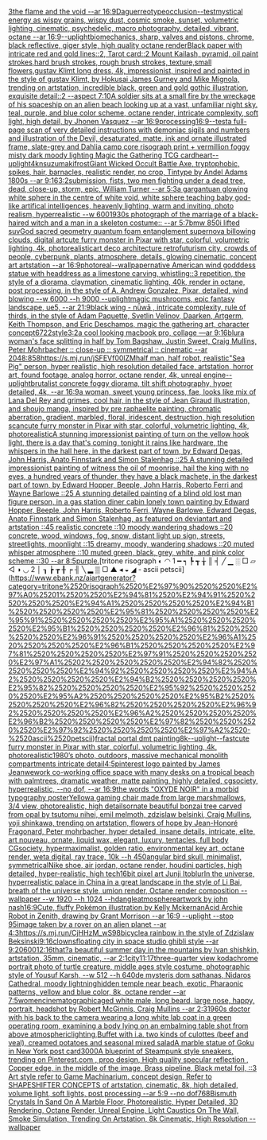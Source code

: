 [3](https://www.ebank.nz/aiartgenerator?category=3)[the flame and the void --ar 16:9](https://www.ebank.nz/aiartgenerator?category=the%2520flame%2520and%2520the%2520void%2520--ar%252016%3A9)[Daguerreotype](https://www.ebank.nz/aiartgenerator?category=Daguerreotype)[occlusion](https://www.ebank.nz/aiartgenerator?category=occlusion)[--test](https://www.ebank.nz/aiartgenerator?category=--test)[mystical energy as wispy grains, wispy dust, cosmic smoke, sunset, volumetric lighting, cinematic, psychedelic, macro photography, detailed, vibrant, octane --ar 16:9](https://www.ebank.nz/aiartgenerator?category=mystical%2520energy%2520as%2520wispy%2520grains%2C%2520wispy%2520dust%2C%2520cosmic%2520smoke%2C%2520sunset%2C%2520volumetric%2520lighting%2C%2520cinematic%2C%2520psychedelic%2C%2520macro%2520photography%2C%2520detailed%2C%2520vibrant%2C%2520octane%2520--ar%252016%3A9)[--uplight](https://www.ebank.nz/aiartgenerator?category=--uplight)[biomechanics, sharp, valves and pistons, chrome, black reflective, giger style, high quality octane render](https://www.ebank.nz/aiartgenerator?category=biomechanics%2C%2520sharp%2C%2520valves%2520and%2520pistons%2C%2520chrome%2C%2520black%2520reflective%2C%2520giger%2520style%2C%2520high%2520quality%2520octane%2520render)[Black paper with intricate red and gold lines::2, Tarot card::2 Mount Kailash, pyramid, oil paint strokes,hard brush strokes, rough brush strokes, texture,small flowers,gustav Klimt long dress, 4k, impressionist, inspired and painted in the style of gustav Klimt, by Hokusai James Gurney and Mike Mignola, trending on artstation, incredible black, green and gold gothic illustration, exquisite detail::2 --aspect 7:10](https://www.ebank.nz/aiartgenerator?category=Black%2520paper%2520with%2520intricate%2520red%2520and%2520gold%2520lines%3A%3A2%2C%2520Tarot%2520card%3A%3A2%2520Mount%2520Kailash%2C%2520pyramid%2C%2520oil%2520paint%2520strokes%2Chard%2520brush%2520strokes%2C%2520rough%2520brush%2520strokes%2C%2520texture%2Csmall%2520flowers%2Cgustav%2520Klimt%2520long%2520dress%2C%25204k%2C%2520impressionist%2C%2520inspired%2520and%2520painted%2520in%2520the%2520style%2520of%2520gustav%2520Klimt%2C%2520by%2520Hokusai%2520James%2520Gurney%2520and%2520Mike%2520Mignola%2C%2520trending%2520on%2520artstation%2C%2520incredible%2520black%2C%2520green%2520and%2520gold%2520gothic%2520illustration%2C%2520exquisite%2520detail%3A%3A2%2520--aspect%25207%3A10)[A soldier sits at a small fire by the wreckage of his spaceship on an alien beach looking up at a vast, unfamiliar night sky. teal, purple, and blue color scheme, octane render, intricate complexity, soft light, high detail, by Jhonen Vasquez --ar 16:9](https://www.ebank.nz/aiartgenerator?category=A%2520soldier%2520sits%2520at%2520a%2520small%2520fire%2520by%2520the%2520wreckage%2520of%2520his%2520spaceship%2520on%2520an%2520alien%2520beach%2520looking%2520up%2520at%2520a%2520vast%2C%2520unfamiliar%2520night%2520sky.%2520teal%2C%2520purple%2C%2520and%2520blue%2520color%2520scheme%2C%2520octane%2520render%2C%2520intricate%2520complexity%2C%2520soft%2520light%2C%2520high%2520detail%2C%2520by%2520Jhonen%2520Vasquez%2520--ar%252016%3A9)[processing](https://www.ebank.nz/aiartgenerator?category=processing)[16:9](https://www.ebank.nz/aiartgenerator?category=16%3A9)[--test](https://www.ebank.nz/aiartgenerator?category=--test)[a full-page scan of very detailed instructions with demoniac sigils and numbers and illustration of the Devil, desaturated, matte, ink and ornate illustrated frame, slate-grey and Dahlia camp core risograph print + vermillion foggy misty dark moody lighting Magic the Gathering TCG card](https://www.ebank.nz/aiartgenerator?category=a%2520full-page%2520scan%2520of%2520very%2520detailed%2520instructions%2520with%2520demoniac%2520sigils%2520and%2520numbers%2520and%2520illustration%2520of%2520the%2520Devil%2C%2520desaturated%2C%2520matte%2C%2520ink%2520and%2520ornate%2520illustrated%2520frame%2C%2520slate-grey%2520and%2520Dahlia%2520camp%2520core%2520risograph%2520print%2520%2B%2520vermillion%2520foggy%2520misty%2520dark%2520moody%2520lighting%2520Magic%2520the%2520Gathering%2520TCG%2520card)[heart](https://www.ebank.nz/aiartgenerator?category=heart)[--uplight](https://www.ebank.nz/aiartgenerator?category=--uplight)[4k](https://www.ebank.nz/aiartgenerator?category=4k)[nsuzumaki](https://www.ebank.nz/aiartgenerator?category=nsuzumaki)[frost](https://www.ebank.nz/aiartgenerator?category=frost)[Giant Wicked Occult Battle Axe, tryptophobic, spikes, hair, barnacles, realistic render, no crop, Tintype by Andel Adams 1800s --ar 9:16](https://www.ebank.nz/aiartgenerator?category=Giant%2520Wicked%2520Occult%2520Battle%2520Axe%2C%2520tryptophobic%2C%2520spikes%2C%2520hair%2C%2520barnacles%2C%2520realistic%2520render%2C%2520no%2520crop%2C%2520Tintype%2520by%2520Andel%2520Adams%25201800s%2520--ar%25209%3A16)[3:2](https://www.ebank.nz/aiartgenerator?category=3%3A2)[submission, fists,  two men fighting under a dead tree, dead, close-up, storm, epic, William Turner --ar 5:3](https://www.ebank.nz/aiartgenerator?category=submission%2C%2520fists%2C%2520%2520two%2520men%2520fighting%2520under%2520a%2520dead%2520tree%2C%2520dead%2C%2520close-up%2C%2520storm%2C%2520epic%2C%2520William%2520Turner%2520--ar%25205%3A3)[a gargantuan glowing white sphere in the centre of white void, white sphere teaching baby god-like artifical intelligences, heavenly lighting, warm and inviting, photo realism, hyperrealistic --w 600](https://www.ebank.nz/aiartgenerator?category=a%2520gargantuan%2520glowing%2520white%2520sphere%2520in%2520the%2520centre%2520of%2520white%2520void%2C%2520white%2520sphere%2520teaching%2520baby%2520god-like%2520artifical%2520intelligences%2C%2520heavenly%2520lighting%2C%2520warm%2520and%2520inviting%2C%2520photo%2520realism%2C%2520hyperrealistic%2520--w%2520600)[1930s photograph of the marriage of a black-haired witch and a man in a skeleton costume:: --ar 5:7](https://www.ebank.nz/aiartgenerator?category=1930s%2520photograph%2520of%2520the%2520marriage%2520of%2520a%2520black-haired%2520witch%2520and%2520a%2520man%2520in%2520a%2520skeleton%2520costume%3A%3A%2520--ar%25205%3A7)[bmw 850i lifted suv](https://www.ebank.nz/aiartgenerator?category=bmw%2520850i%2520lifted%2520suv)[God sacred geometry quantum foam entanglement supernova billowing clouds, digital art](https://www.ebank.nz/aiartgenerator?category=God%2520sacred%2520geometry%2520quantum%2520foam%2520entanglement%2520supernova%2520billowing%2520clouds%2C%2520digital%2520art)[cute furry monster in Pixar with star, colorful, volumetric lighting, 4k, photorealistic](https://www.ebank.nz/aiartgenerator?category=cute%2520furry%2520monster%2520in%2520Pixar%2520with%2520star%2C%2520colorful%2C%2520volumetric%2520lighting%2C%25204k%2C%2520photorealistic)[art deco architecture retrofuturism city, crowds of people, cyberpunk, plants, atmosphere, details, glowing cinematic, concept art artstation --ar 16:9](https://www.ebank.nz/aiartgenerator?category=art%2520deco%2520architecture%2520retrofuturism%2520city%2C%2520crowds%2520of%2520people%2C%2520cyberpunk%2C%2520plants%2C%2520atmosphere%2C%2520details%2C%2520glowing%2520cinematic%2C%2520concept%2520art%2520artstation%2520--ar%252016%3A9)[photoreal](https://www.ebank.nz/aiartgenerator?category=photoreal)[--wallpaper](https://www.ebank.nz/aiartgenerator?category=--wallpaper)[native American  wind godddess statue with headdress as a limestone carving, whistling::3 repetition, the style of a diorama, claymation, cinematic lighting, 40k, render in octane, post processing, in the style of A. Andrew Gonzalez, Pixar, detailed, wind blowing --w 6000 --h 9000 --uplight](https://www.ebank.nz/aiartgenerator?category=native%2520American%2520%2520wind%2520godddess%2520statue%2520with%2520headdress%2520as%2520a%2520limestone%2520carving%2C%2520whistling%3A%3A3%2520repetition%2C%2520the%2520style%2520of%2520a%2520diorama%2C%2520claymation%2C%2520cinematic%2520lighting%2C%252040k%2C%2520render%2520in%2520octane%2C%2520post%2520processing%2C%2520in%2520the%2520style%2520of%2520A.%2520Andrew%2520Gonzalez%2C%2520Pixar%2C%2520detailed%2C%2520wind%2520blowing%2520--w%25206000%2520--h%25209000%2520--uplight)[magic mushrooms, epic fantasy landscape, ue5, --ar 21:9](https://www.ebank.nz/aiartgenerator?category=magic%2520mushrooms%2C%2520epic%2520fantasy%2520landscape%2C%2520ue5%2C%2520--ar%252021%3A9)[black wing -  nǚwā , intricate complexity, rule of thirds, in the style of Adam Paquette, Svetlin Velinov, Daarken, Artgerm, Keith Thompson, and Eric Deschamps, magic the gathering art, character concept](https://www.ebank.nz/aiartgenerator?category=black%2520wing%2520-%2520%2520n%C7%9Aw%C4%81%2520%2C%2520intricate%2520complexity%2C%2520rule%2520of%2520thirds%2C%2520in%2520the%2520style%2520of%2520Adam%2520Paquette%2C%2520Svetlin%2520Velinov%2C%2520Daarken%2C%2520Artgerm%2C%2520Keith%2520Thompson%2C%2520and%2520Eric%2520Deschamps%2C%2520magic%2520the%2520gathering%2520art%2C%2520character%2520concept)[6722](https://www.ebank.nz/aiartgenerator?category=6722)[style](https://www.ebank.nz/aiartgenerator?category=style)[3:2](https://www.ebank.nz/aiartgenerator?category=3%3A2)[a cool looking macbook pro, collage —ar 9:16](https://www.ebank.nz/aiartgenerator?category=a%2520cool%2520looking%2520macbook%2520pro%2C%2520collage%2520%E2%80%94ar%25209%3A16)[blur](https://www.ebank.nz/aiartgenerator?category=blur)[a woman's face splitting in half by Tom Bagshaw, Justin Sweet, Craig Mullins, Peter Mohrbacher :: close-up :: symmetrical :: cinematic --ar 2048:858](https://www.ebank.nz/aiartgenerator?category=a%2520woman%27s%2520face%2520splitting%2520in%2520half%2520by%2520Tom%2520Bagshaw%2C%2520Justin%2520Sweet%2C%2520Craig%2520Mullins%2C%2520Peter%2520Mohrbacher%2520%3A%3A%2520close-up%2520%3A%3A%2520symmetrical%2520%3A%3A%2520cinematic%2520--ar%25202048%3A858)[<https://s.mj.run/jSFEVf00lZM>](https://www.ebank.nz/aiartgenerator?category=%3Chttps%3A//s.mj.run/jSFEVf00lZM%3E)[half man, half robot, realistic](https://www.ebank.nz/aiartgenerator?category=half%2520man%2C%2520half%2520robot%2C%2520realistic)["Sea Pig" person, hyper realistic, high resolution detailed face, artstation, horror art, found footage, analog horror, octane render, 4k, unreal engine](https://www.ebank.nz/aiartgenerator?category=%22Sea%2520Pig%22%2520person%2C%2520hyper%2520realistic%2C%2520high%2520resolution%2520detailed%2520face%2C%2520artstation%2C%2520horror%2520art%2C%2520found%2520footage%2C%2520analog%2520horror%2C%2520octane%2520render%2C%25204k%2C%2520unreal%2520engine)[--uplight](https://www.ebank.nz/aiartgenerator?category=--uplight)[brutalist concrete foggy diorama, tilt shift photography, hyper detailed, 4k, --ar 16:9](https://www.ebank.nz/aiartgenerator?category=brutalist%2520concrete%2520foggy%2520diorama%2C%2520tilt%2520shift%2520photography%2C%2520hyper%2520detailed%2C%25204k%2C%2520--ar%252016%3A9)[a woman, sweet young princess, fae, looks like mix of Lana Del Rey and grimes, cool hair, in the style of Jean Giraud illustration, and shoujo manga, inspired by pre raphaelite painting, chromatic aberration, gradient, marbled, floral, iridescent, destruction, high resolution scan](https://www.ebank.nz/aiartgenerator?category=a%2520woman%2C%2520sweet%2520young%2520princess%2C%2520fae%2C%2520looks%2520like%2520mix%2520of%2520Lana%2520Del%2520Rey%2520and%2520grimes%2C%2520cool%2520hair%2C%2520in%2520the%2520style%2520of%2520Jean%2520Giraud%2520illustration%2C%2520and%2520shoujo%2520manga%2C%2520inspired%2520by%2520pre%2520raphaelite%2520painting%2C%2520chromatic%2520aberration%2C%2520gradient%2C%2520marbled%2C%2520floral%2C%2520iridescent%2C%2520destruction%2C%2520high%2520resolution%2520scan)[cute furry monster in Pixar with star, colorful, volumetric lighting, 4k, photorealistic](https://www.ebank.nz/aiartgenerator?category=cute%2520furry%2520monster%2520in%2520Pixar%2520with%2520star%2C%2520colorful%2C%2520volumetric%2520lighting%2C%25204k%2C%2520photorealistic)[A stunning impressionist painting of turn on the yellow hook light, there is a day that's coming, tonight it rains like hardware, the whispers in the hall here, in the darkest part of town, by Edward Degas, John Harris, Anato Finnstark and Simon Stalenhag ::25 A stunning detailed impressionist painting of witness the oil of moonrise, hail the king with no eyes, a hundred years of thunder, they have a black machete, in the darkest part of town, by Edward Hopper, Beeple, John Harris, Roberto Ferri and Wayne Barlowe ::25 A stunning detailed painting of a blind old lost man figure person, in a gas station diner cabin lonely town painting by Edward Hopper, Beeple, John Harris, Roberto Ferri, Wayne Barlowe, Edward Degas, Anato Finnstark and Simon Stalenhag, as featured on deviantart and artstation ::45 realistic concrete ::10 moody wandering shadows ::20 concrete, wood, windows, fog, snow, distant light up sign, streets, streetlights, moonlight ::15 dreamy, moody, wandering shadows ::20 muted whisper atmosphere ::10 muted green, black, grey, white, and pink color scheme ::30 --ar 8:5](https://www.ebank.nz/aiartgenerator?category=A%2520stunning%2520impressionist%2520painting%2520of%2520turn%2520on%2520the%2520yellow%2520hook%2520light%2C%2520there%2520is%2520a%2520day%2520that%27s%2520coming%2C%2520tonight%2520it%2520rains%2520like%2520hardware%2C%2520the%2520whispers%2520in%2520the%2520hall%2520here%2C%2520in%2520the%2520darkest%2520part%2520of%2520town%2C%2520by%2520Edward%2520Degas%2C%2520John%2520Harris%2C%2520Anato%2520Finnstark%2520and%2520Simon%2520Stalenhag%2520%3A%3A25%2520A%2520stunning%2520detailed%2520impressionist%2520painting%2520of%2520witness%2520the%2520oil%2520of%2520moonrise%2C%2520hail%2520the%2520king%2520with%2520no%2520eyes%2C%2520a%2520hundred%2520years%2520of%2520thunder%2C%2520they%2520have%2520a%2520black%2520machete%2C%2520in%2520the%2520darkest%2520part%2520of%2520town%2C%2520by%2520Edward%2520Hopper%2C%2520Beeple%2C%2520John%2520Harris%2C%2520Roberto%2520Ferri%2520and%2520Wayne%2520Barlowe%2520%3A%3A25%2520A%2520stunning%2520detailed%2520painting%2520of%2520a%2520blind%2520old%2520lost%2520man%2520figure%2520person%2C%2520in%2520a%2520gas%2520station%2520diner%2520cabin%2520lonely%2520town%2520painting%2520by%2520Edward%2520Hopper%2C%2520Beeple%2C%2520John%2520Harris%2C%2520Roberto%2520Ferri%2C%2520Wayne%2520Barlowe%2C%2520Edward%2520Degas%2C%2520Anato%2520Finnstark%2520and%2520Simon%2520Stalenhag%2C%2520as%2520featured%2520on%2520deviantart%2520and%2520artstation%2520%3A%3A45%2520realistic%2520concrete%2520%3A%3A10%2520moody%2520wandering%2520shadows%2520%3A%3A20%2520concrete%2C%2520wood%2C%2520windows%2C%2520fog%2C%2520snow%2C%2520distant%2520light%2520up%2520sign%2C%2520streets%2C%2520streetlights%2C%2520moonlight%2520%3A%3A15%2520dreamy%2C%2520moody%2C%2520wandering%2520shadows%2520%3A%3A20%2520muted%2520whisper%2520atmosphere%2520%3A%3A10%2520muted%2520green%2C%2520black%2C%2520grey%2C%2520white%2C%2520and%2520pink%2520color%2520scheme%2520%3A%3A30%2520--ar%25208%3A5)[purple.](https://www.ebank.nz/aiartgenerator?category=purple.)[tritone risograph ◐  ◠ 1  ━ ┑    ┡    ┱    ╁    ║    ╡    ╱    ▁    ░    □    ▱    ◁    ◑    ◡ 2    │    ┒    ┢    ┲    ╂    ╒    ╢    ╲    ▂    ▒    ▢    ▲    ◂    ◒    ◢ - ascii petscii](https://www.ebank.nz/aiartgenerator?category=tritone%2520risograph%2520%E2%97%90%2520%2520%E2%97%A0%25201%2520%2520%E2%94%81%2520%E2%94%91%2520%2520%2520%2520%E2%94%A1%2520%2520%2520%2520%E2%94%B1%2520%2520%2520%2520%E2%95%81%2520%2520%2520%2520%E2%95%91%2520%2520%2520%2520%E2%95%A1%2520%2520%2520%2520%E2%95%B1%2520%2520%2520%2520%E2%96%81%2520%2520%2520%2520%E2%96%91%2520%2520%2520%2520%E2%96%A1%2520%2520%2520%2520%E2%96%B1%2520%2520%2520%2520%E2%97%81%2520%2520%2520%2520%E2%97%91%2520%2520%2520%2520%E2%97%A1%25202%2520%2520%2520%2520%E2%94%82%2520%2520%2520%2520%E2%94%92%2520%2520%2520%2520%E2%94%A2%2520%2520%2520%2520%E2%94%B2%2520%2520%2520%2520%E2%95%82%2520%2520%2520%2520%E2%95%92%2520%2520%2520%2520%E2%95%A2%2520%2520%2520%2520%E2%95%B2%2520%2520%2520%2520%E2%96%82%2520%2520%2520%2520%E2%96%92%2520%2520%2520%2520%E2%96%A2%2520%2520%2520%2520%E2%96%B2%2520%2520%2520%2520%E2%97%82%2520%2520%2520%2520%E2%97%92%2520%2520%2520%2520%E2%97%A2%2520-%2520ascii%2520petscii)[fractal portal dmt painting](https://www.ebank.nz/aiartgenerator?category=fractal%2520portal%2520dmt%2520painting)[8k](https://www.ebank.nz/aiartgenerator?category=8k)[--uplight](https://www.ebank.nz/aiartgenerator?category=--uplight)[--fast](https://www.ebank.nz/aiartgenerator?category=--fast)[cute furry monster in Pixar with star, colorful, volumetric lighting, 4k, photorealistic](https://www.ebank.nz/aiartgenerator?category=cute%2520furry%2520monster%2520in%2520Pixar%2520with%2520star%2C%2520colorful%2C%2520volumetric%2520lighting%2C%25204k%2C%2520photorealistic)[1980’s photo, outdoors, massive mechanical monolith compartments intricate detail](https://www.ebank.nz/aiartgenerator?category=1980%E2%80%99s%2520photo%2C%2520outdoors%2C%2520massive%2520mechanical%2520monolith%2520compartments%2520intricate%2520detail)[4:5](https://www.ebank.nz/aiartgenerator?category=4%3A5)[pinterest logo painted by James Jean](https://www.ebank.nz/aiartgenerator?category=pinterest%2520logo%2520painted%2520by%2520James%2520Jean)[wework co-working office space with many desks on a tropical beach with palmtrees, dramatic weather, matte painting, highly detailed, cgsociety, hyperrealistic, --no dof, --ar 16:9](https://www.ebank.nz/aiartgenerator?category=wework%2520co-working%2520office%2520space%2520with%2520many%2520desks%2520on%2520a%2520tropical%2520beach%2520with%2520palmtrees%2C%2520dramatic%2520weather%2C%2520matte%2520painting%2C%2520highly%2520detailed%2C%2520cgsociety%2C%2520hyperrealistic%2C%2520--no%2520dof%2C%2520--ar%252016%3A9)[the words "OXYDE NOIR" in a morbid typography poster](https://www.ebank.nz/aiartgenerator?category=the%2520words%2520%22OXYDE%2520NOIR%22%2520in%2520a%2520morbid%2520typography%2520poster)[Yellow](https://www.ebank.nz/aiartgenerator?category=Yellow)[a gaming chair made from large marshmallows, 3/4 view, photorealistic, high details](https://www.ebank.nz/aiartgenerator?category=a%2520gaming%2520chair%2520made%2520from%2520large%2520marshmallows%2C%25203/4%2520view%2C%2520photorealistic%2C%2520high%2520details)[ornate beautiful bonzai tree carved from opal by tsutomu nihei, emil melmoth, zdzislaw belsinki, Craig Mullins, yoji shinkawa, trending on artstation, flowers of hope by Jean-Honoré Fragonard, Peter mohrbacher, hyper detailed, insane details, intricate, elite, art nouveau, ornate, liquid wax, elegant, luxury, tentacles, full body CGsociety, hypermaximalist, golden ratio, environmental key art, octane render, weta digital, ray trace, 10k  --h 450](https://www.ebank.nz/aiartgenerator?category=ornate%2520beautiful%2520bonzai%2520tree%2520carved%2520from%2520opal%2520by%2520tsutomu%2520nihei%2C%2520emil%2520melmoth%2C%2520zdzislaw%2520belsinki%2C%2520Craig%2520Mullins%2C%2520yoji%2520shinkawa%2C%2520trending%2520on%2520artstation%2C%2520flowers%2520of%2520hope%2520by%2520Jean-Honor%C3%A9%2520Fragonard%2C%2520Peter%2520mohrbacher%2C%2520hyper%2520detailed%2C%2520insane%2520details%2C%2520intricate%2C%2520elite%2C%2520art%2520nouveau%2C%2520ornate%2C%2520liquid%2520wax%2C%2520elegant%2C%2520luxury%2C%2520tentacles%2C%2520full%2520body%2520CGsociety%2C%2520hypermaximalist%2C%2520golden%2520ratio%2C%2520environmental%2520key%2520art%2C%2520octane%2520render%2C%2520weta%2520digital%2C%2520ray%2520trace%2C%252010k%2520%2520--h%2520450)[angular bird skull, minimalist, symmetrical](https://www.ebank.nz/aiartgenerator?category=angular%2520bird%2520skull%2C%2520minimalist%2C%2520symmetrical)[Nike shoe, air jordan, octane render, houdini particles, high detailed, hyper-realistic, high tech](https://www.ebank.nz/aiartgenerator?category=Nike%2520shoe%2C%2520air%2520jordan%2C%2520octane%2520render%2C%2520houdini%2520particles%2C%2520high%2520detailed%2C%2520hyper-realistic%2C%2520high%2520tech)[16bit pixel art Junji Ito](https://www.ebank.nz/aiartgenerator?category=16bit%2520pixel%2520art%2520Junji%2520Ito)[blur](https://www.ebank.nz/aiartgenerator?category=blur)[In the universe, hyperrealistic palace in China in a great landscape in the style of Li Bai, breath of the universe style, umion render, Octane render composition --wallpaper --w 1920 --h 1024 --hd](https://www.ebank.nz/aiartgenerator?category=In%2520the%2520universe%2C%2520hyperrealistic%2520palace%2520in%2520China%2520in%2520a%2520great%2520landscape%2520in%2520the%2520style%2520of%2520Li%2520Bai%2C%2520breath%2520of%2520the%2520universe%2520style%2C%2520umion%2520render%2C%2520Octane%2520render%2520composition%2520--wallpaper%2520--w%25201920%2520--h%25201024%2520--hd)[angle](https://www.ebank.nz/aiartgenerator?category=angle)[atmosphere](https://www.ebank.nz/aiartgenerator?category=atmosphere)[artwork by john nash](https://www.ebank.nz/aiartgenerator?category=artwork%2520by%2520john%2520nash)[16:9](https://www.ebank.nz/aiartgenerator?category=16%3A9)[Cute, fluffy Pokémon illustration by Kelly Mckernan](https://www.ebank.nz/aiartgenerator?category=Cute%2C%2520fluffy%2520Pok%C3%A9mon%2520illustration%2520by%2520Kelly%2520Mckernan)[Acid Archie Robot in Zenith, drawing by Grant Morrison --ar 16:9 --uplight --stop 95](https://www.ebank.nz/aiartgenerator?category=Acid%2520Archie%2520Robot%2520in%2520Zenith%2C%2520drawing%2520by%2520Grant%2520Morrison%2520--ar%252016%3A9%2520--uplight%2520--stop%252095)[image taken by a rover on an alien planet --ar 4:3](https://www.ebank.nz/aiartgenerator?category=image%2520taken%2520by%2520a%2520rover%2520on%2520an%2520alien%2520planet%2520--ar%25204%3A3)[<https://s.mj.run/CjHHzM_wS98>](https://www.ebank.nz/aiartgenerator?category=%3Chttps%3A//s.mj.run/CjHHzM_wS98%3E)[bicycle](https://www.ebank.nz/aiartgenerator?category=bicycle)[a rainbow in the style of Zdzislaw Beksinski](https://www.ebank.nz/aiartgenerator?category=a%2520rainbow%2520in%2520the%2520style%2520of%2520Zdzislaw%2520Beksinski)[9:16](https://www.ebank.nz/aiartgenerator?category=9%3A16)[clowns](https://www.ebank.nz/aiartgenerator?category=clowns)[floating city in space studio ghibli style --ar 9:20](https://www.ebank.nz/aiartgenerator?category=floating%2520city%2520in%2520space%2520studio%2520ghibli%2520style%2520--ar%25209%3A20)[600](https://www.ebank.nz/aiartgenerator?category=600)[12:16](https://www.ebank.nz/aiartgenerator?category=12%3A16)[that?](https://www.ebank.nz/aiartgenerator?category=that%3F)[a beautiful summer day in the mountains by Ivan shishkin, artstation, 35mm, cinematic, --ar 2:1](https://www.ebank.nz/aiartgenerator?category=a%2520beautiful%2520summer%2520day%2520in%2520the%2520mountains%2520by%2520Ivan%2520shishkin%2C%2520artstation%2C%252035mm%2C%2520cinematic%2C%2520--ar%25202%3A1)[city](https://www.ebank.nz/aiartgenerator?category=city)[11:17](https://www.ebank.nz/aiartgenerator?category=11%3A17)[three-quarter view kodachrome portrait photo of turtle creature, middle ages style costume, photographic style of Yousuf Karsh, --w 512 --h 640](https://www.ebank.nz/aiartgenerator?category=three-quarter%2520view%2520kodachrome%2520portrait%2520photo%2520of%2520turtle%2520creature%2C%2520middle%2520ages%2520style%2520costume%2C%2520photographic%2520style%2520of%2520Yousuf%2520Karsh%2C%2520--w%2520512%2520--h%2520640)[de mysteris dom sathanas, Nidaros Cathedral, moody lightning](https://www.ebank.nz/aiartgenerator?category=de%2520mysteris%2520dom%2520sathanas%2C%2520Nidaros%2520Cathedral%2C%2520moody%2520lightning)[hidden temple near beach, exotic, Pharaonic patterns, yellow and blue color, 8k, octane render --ar 7:5](https://www.ebank.nz/aiartgenerator?category=hidden%2520temple%2520near%2520beach%2C%2520exotic%2C%2520Pharaonic%2520patterns%2C%2520yellow%2520and%2520blue%2520color%2C%25208k%2C%2520octane%2520render%2520--ar%25207%3A5)[women](https://www.ebank.nz/aiartgenerator?category=women)[cinematographic](https://www.ebank.nz/aiartgenerator?category=cinematographic)[aged white male, long beard, large nose, happy, portrait, headshot by Robert McGinnis, Craig Mullins --ar 2:3](https://www.ebank.nz/aiartgenerator?category=aged%2520white%2520male%2C%2520long%2520beard%2C%2520large%2520nose%2C%2520happy%2C%2520portrait%2C%2520headshot%2520by%2520Robert%2520McGinnis%2C%2520Craig%2520Mullins%2520--ar%25202%3A3)[1960s doctor with his back to the camera wearing a long white lab coat in a green operating room, examining a body lying on an embalming table shot from above atmospheric](https://www.ebank.nz/aiartgenerator?category=1960s%2520doctor%2520with%2520his%2520back%2520to%2520the%2520camera%2520wearing%2520a%2520long%2520white%2520lab%2520coat%2520in%2520a%2520green%2520operating%2520room%2C%2520examining%2520a%2520body%2520lying%2520on%2520an%2520embalming%2520table%2520shot%2520from%2520above%2520atmospheric)[lighting,](https://www.ebank.nz/aiartgenerator?category=lighting%2C)[Buffet with i.a. two kinds of culottes (beef and veal), creamed potatoes and seasonal mixed salad](https://www.ebank.nz/aiartgenerator?category=Buffet%2520with%2520i.a.%2520two%2520kinds%2520of%2520culottes%2520%28beef%2520and%2520veal%29%2C%2520creamed%2520potatoes%2520and%2520seasonal%2520mixed%2520salad)[A marble statue of Goku in New York post card](https://www.ebank.nz/aiartgenerator?category=A%2520marble%2520statue%2520of%2520Goku%2520in%2520New%2520York%2520post%2520card)[3000](https://www.ebank.nz/aiartgenerator?category=3000)[A blueprint of Steampunk style sneakers,    trending on Pinterest.com  , prop design, High quality specular reflection , Copper  edge, in the middle of the image, Brass pipeline,  Black metal foil,  ::3  Art style refer to Game Machinarium.  concept design, Refer to SHAPESHIFTER CONCEPTS  of artstation, cinematic,  8k, high detailed,  volume light,  soft lights,  post processing    --ar 5:9   --no dof](https://www.ebank.nz/aiartgenerator?category=A%2520blueprint%2520of%2520Steampunk%2520style%2520sneakers%2C%2520%2520%2520%2520trending%2520on%2520Pinterest.com%2520%2520%2C%2520prop%2520design%2C%2520High%2520quality%2520specular%2520reflection%2520%2C%2520Copper%2520%2520edge%2C%2520in%2520the%2520middle%2520of%2520the%2520image%2C%2520Brass%2520pipeline%2C%2520%2520Black%2520metal%2520foil%2C%2520%2520%3A%3A3%2520%2520Art%2520style%2520refer%2520to%2520Game%2520Machinarium.%2520%2520concept%2520design%2C%2520Refer%2520to%2520SHAPESHIFTER%2520CONCEPTS%2520%2520of%2520artstation%2C%2520cinematic%2C%2520%25208k%2C%2520high%2520detailed%2C%2520%2520volume%2520light%2C%2520%2520soft%2520lights%2C%2520%2520post%2520processing%2520%2520%2520%2520--ar%25205%3A9%2520%2520%2520--no%2520dof)[768](https://www.ebank.nz/aiartgenerator?category=768)[Bismuth Crystals In Sand On A Marble Floor, Photorealistic, Hyper Detailed, 3D Rendering, Octane Render, Unreal Engine, Light Caustics On The Wall, Smoke Simulation, Trending On Artstation, 8k Cinematic, High Resolution --wallpaper](https://www.ebank.nz/aiartgenerator?category=Bismuth%2520Crystals%2520In%2520Sand%2520On%2520A%2520Marble%2520Floor%2C%2520Photorealistic%2C%2520Hyper%2520Detailed%2C%25203D%2520Rendering%2C%2520Octane%2520Render%2C%2520Unreal%2520Engine%2C%2520Light%2520Caustics%2520On%2520The%2520Wall%2C%2520Smoke%2520Simulation%2C%2520Trending%2520On%2520Artstation%2C%25208k%2520Cinematic%2C%2520High%2520Resolution%2520--wallpaper)